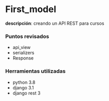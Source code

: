 # First_model

**descripción**: creando un API REST para cursos

### Puntos revisados

- api_view
- serializers
- Response

### Herramientas utilizadas

- python 3.8
- django 3.1
- django rest 3